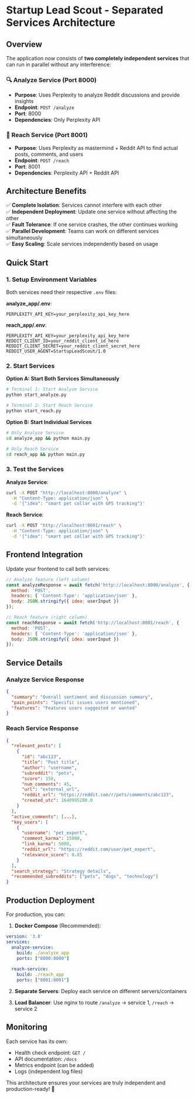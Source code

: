 # Startup Lead Scout - Separated Services Architecture

## Overview

The application now consists of **two completely independent services** that can run in parallel without any interference:

### 🔍 Analyze Service (Port 8000)
- **Purpose**: Uses Perplexity to analyze Reddit discussions and provide insights
- **Endpoint**: `POST /analyze`
- **Port**: 8000
- **Dependencies**: Only Perplexity API

### 🎯 Reach Service (Port 8001)
- **Purpose**: Uses Perplexity as mastermind + Reddit API to find actual posts, comments, and users
- **Endpoint**: `POST /reach`
- **Port**: 8001
- **Dependencies**: Perplexity API + Reddit API

## Architecture Benefits

✅ **Complete Isolation**: Services cannot interfere with each other  
✅ **Independent Deployment**: Update one service without affecting the other  
✅ **Fault Tolerance**: If one service crashes, the other continues working  
✅ **Parallel Development**: Teams can work on different services simultaneously  
✅ **Easy Scaling**: Scale services independently based on usage  

## Quick Start

### 1. Setup Environment Variables

Both services need their respective `.env` files:

**analyze_app/.env**:
```
PERPLEXITY_API_KEY=your_perplexity_api_key_here
```

**reach_app/.env**:
```
PERPLEXITY_API_KEY=your_perplexity_api_key_here
REDDIT_CLIENT_ID=your_reddit_client_id_here
REDDIT_CLIENT_SECRET=your_reddit_client_secret_here
REDDIT_USER_AGENT=StartupLeadScout/1.0
```

### 2. Start Services

**Option A: Start Both Services Simultaneously**
```bash
# Terminal 1: Start Analyze Service
python start_analyze.py

# Terminal 2: Start Reach Service  
python start_reach.py
```

**Option B: Start Individual Services**
```bash
# Only Analyze Service
cd analyze_app && python main.py

# Only Reach Service
cd reach_app && python main.py
```

### 3. Test the Services

**Analyze Service**:
```bash
curl -X POST "http://localhost:8000/analyze" \
  -H "Content-Type: application/json" \
  -d '{"idea": "smart pet collar with GPS tracking"}'
```

**Reach Service**:
```bash
curl -X POST "http://localhost:8001/reach" \
  -H "Content-Type: application/json" \
  -d '{"idea": "smart pet collar with GPS tracking"}'
```

## Frontend Integration

Update your frontend to call both services:

```javascript
// Analyze feature (left column)
const analyzeResponse = await fetch('http://localhost:8000/analyze', {
  method: 'POST',
  headers: { 'Content-Type': 'application/json' },
  body: JSON.stringify({ idea: userInput })
});

// Reach feature (right column)
const reachResponse = await fetch('http://localhost:8001/reach', {
  method: 'POST', 
  headers: { 'Content-Type': 'application/json' },
  body: JSON.stringify({ idea: userInput })
});
```

## Service Details

### Analyze Service Response
```json
{
  "summary": "Overall sentiment and discussion summary",
  "pain_points": "Specific issues users mentioned",
  "features": "Features users suggested or wanted"
}
```

### Reach Service Response
```json
{
  "relevant_posts": [
    {
      "id": "abc123",
      "title": "Post title",
      "author": "username",
      "subreddit": "pets",
      "score": 150,
      "num_comments": 45,
      "url": "external_url",
      "reddit_url": "https://reddit.com/r/pets/comments/abc123",
      "created_utc": 1640995200.0
    }
  ],
  "active_comments": [...],
  "key_users": [
    {
      "username": "pet_expert",
      "comment_karma": 15000,
      "link_karma": 5000,
      "reddit_url": "https://reddit.com/user/pet_expert",
      "relevance_score": 0.85
    }
  ],
  "search_strategy": "Strategy details",
  "recommended_subreddits": ["pets", "dogs", "technology"]
}
```

## Production Deployment

For production, you can:

1. **Docker Compose** (Recommended):
```yaml
version: '3.8'
services:
  analyze-service:
    build: ./analyze_app
    ports: ["8000:8000"]
  
  reach-service:
    build: ./reach_app
    ports: ["8001:8001"]
```

2. **Separate Servers**: Deploy each service on different servers/containers

3. **Load Balancer**: Use nginx to route `/analyze` → service 1, `/reach` → service 2

## Monitoring

Each service has its own:
- Health check endpoint: `GET /`
- API documentation: `/docs`
- Metrics endpoint (can be added)
- Logs (independent log files)

This architecture ensures your services are truly independent and production-ready! 🚀 